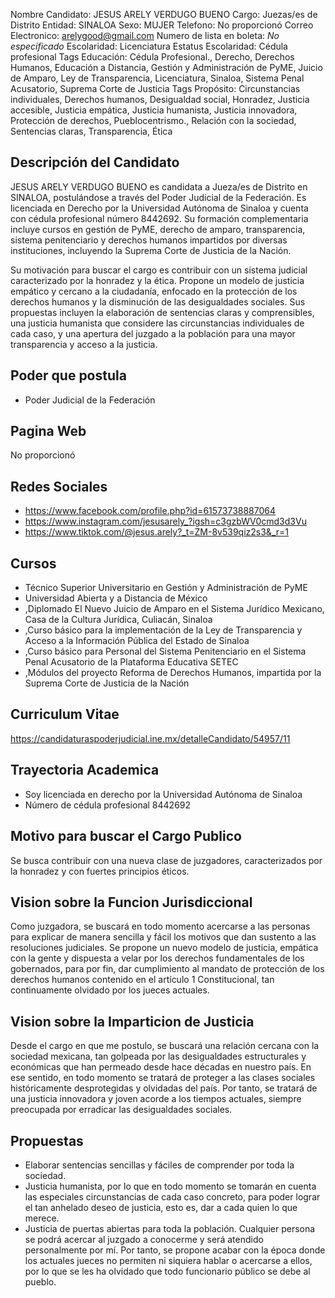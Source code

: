 Nombre Candidato: JESUS ARELY VERDUGO BUENO
Cargo: Juezas/es de Distrito
Entidad: SINALOA
Sexo: MUJER
Telefono: No proporcionó
Correo Electronico: arelygood@gmail.com
Numero de lista en boleta: *No especificado*
Escolaridad: Licenciatura
Estatus Escolaridad: Cédula profesional
Tags Educación: Cédula Profesional., Derecho, Derechos Humanos, Educación a Distancia, Gestión y Administración de PyME, Juicio de Amparo, Ley de Transparencia, Licenciatura, Sinaloa, Sistema Penal Acusatorio, Suprema Corte de Justicia
Tags Propósito: Circunstancias individuales, Derechos humanos, Desigualdad social, Honradez, Justicia accesible, Justicia empática, Justicia humanista, Justicia innovadora, Protección de derechos, Pueblocentrismo., Relación con la sociedad, Sentencias claras, Transparencia, Ética


## Descripción del Candidato 

JESUS ARELY VERDUGO BUENO es candidata a Jueza/es de Distrito en SINALOA, postulándose a través del Poder Judicial de la Federación. Es licenciada en Derecho por la Universidad Autónoma de Sinaloa y cuenta con cédula profesional número 8442692. Su formación complementaria incluye cursos en gestión de PyME, derecho de amparo, transparencia, sistema penitenciario y derechos humanos impartidos por diversas instituciones, incluyendo la Suprema Corte de Justicia de la Nación.

Su motivación para buscar el cargo es contribuir con un sistema judicial caracterizado por la honradez y la ética. Propone un modelo de justicia empático y cercano a la ciudadanía, enfocado en la protección de los derechos humanos y la disminución de las desigualdades sociales. Sus propuestas incluyen la elaboración de sentencias claras y comprensibles, una justicia humanista que considere las circunstancias individuales de cada caso, y una apertura del juzgado a la población para una mayor transparencia y acceso a la justicia.


## Poder que postula

- Poder Judicial de la Federación


## Pagina Web

No proporcionó


## Redes Sociales

- https://www.facebook.com/profile.php?id=61573738887064
- https://www.instagram.com/jesusarely_?igsh=c3gzbWV0cmd3d3Vu
- https://www.tiktok.com/@jesus.arely?_t=ZM-8v539qiz2s3&_r=1


## Cursos

- Técnico Superior Universitario en Gestión y Administración de PyME
- Universidad Abierta y a Distancia de México
- ,Diplomado El Nuevo Juicio de Amparo en el Sistema Jurídico Mexicano, Casa de la Cultura Jurídica, Culiacán, Sinaloa
- ,Curso básico para la implementación de la Ley de Transparencia y Acceso a la Información Pública del Estado de Sinaloa
- ,Curso básico para Personal del Sistema Penitenciario en el Sistema Penal Acusatorio de la Plataforma Educativa SETEC
- ,Módulos del proyecto Reforma de Derechos Humanos, impartida por la Suprema Corte de Justicia de la Nación


## Curriculum Vitae

https://candidaturaspoderjudicial.ine.mx/detalleCandidato/54957/11


## Trayectoria Academica

- Soy licenciada en derecho por la Universidad Autónoma de Sinaloa
- Número de cédula profesional 8442692


## Motivo para buscar el Cargo Publico

Se busca contribuir con una nueva clase de juzgadores, caracterizados por la honradez y con fuertes principios éticos.


## Vision sobre la Funcion Jurisdiccional

Como juzgadora, se buscará en todo momento acercarse a las personas para explicar de manera sencilla y fácil los motivos que dan sustento a las resoluciones judiciales. Se propone un nuevo modelo de justicia, empática con la gente y dispuesta a velar por los derechos fundamentales de los gobernados, para por fin, dar cumplimiento al mandato de protección de los derechos humanos contenido en el artículo 1 Constitucional, tan continuamente olvidado por los jueces actuales.


## Vision sobre la Imparticion de Justicia

Desde el cargo en que me postulo, se buscará una relación cercana con la sociedad mexicana, tan golpeada por las desigualdades estructurales y económicas que han permeado desde hace décadas en nuestro país. En ese sentido, en todo momento se tratará de proteger a las clases sociales históricamente desprotegidas y olvidadas del país. Por tanto, se tratará de una justicia innovadora y joven acorde a los tiempos actuales, siempre preocupada por erradicar las desigualdades sociales.


## Propuestas

- Elaborar sentencias sencillas y fáciles de comprender por toda la sociedad.
- Justicia humanista, por lo que en todo momento se tomarán en cuenta las especiales circunstancias de cada caso concreto, para poder lograr el tan anhelado deseo de justicia, esto es, dar a cada quien lo que merece.
- Justicia de puertas abiertas para toda la población. Cualquier persona se podrá acercar al juzgado a conocerme y será atendido personalmente por mí. Por tanto, se propone acabar con la época donde los actuales jueces no permiten ni siquiera hablar o acercarse a ellos, por lo que se les ha olvidado que todo funcionario público se debe al pueblo.

